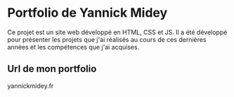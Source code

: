 # Portfolio de Yannick Midey

Ce projet est un site web développé en HTML, CSS et JS. Il a été développé pour présenter les projets que j'ai réalisés au cours de ces dernières années et les compétences que j'ai acquises.



## Url de mon portfolio

yannickmidey.fr


